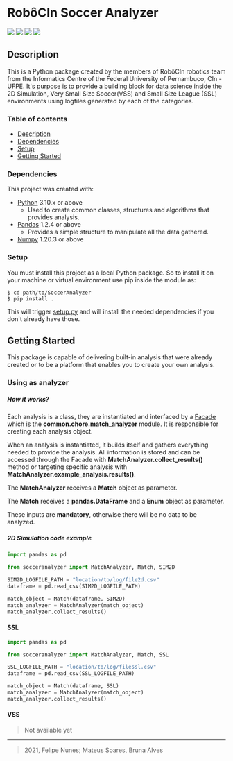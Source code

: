 # RobôCIn Soccer Analyzer
![](https://img.shields.io/badge/version-v2.0.0-success)
![](https://img.shields.io/badge/python-v3.10-blue)
![](https://img.shields.io/badge/pandas-v1.2.4-informational)
![](https://img.shields.io/badge/numpy-v1.20.3-yellow)

## Description  
This is a Python package created by the members of RobôCIn robotics team
from the Informatics Centre of the Federal University of Pernambuco, CIn - UFPE.
It's purpose is to provide a building block for data science inside the 
2D Simulation, Very Small Size Soccer(VSS) and Small Size League (SSL) 
environments using logfiles generated by each of the categories.

### Table of contents
* [Description](#description)
* [Dependencies](#dependencies)
* [Setup](#setup)
* [Getting Started](#getting-started)

### Dependencies
This project was created with:
- [Python](https://www.python.org/) 3.10.x or above
    - Used to create common classes, structures and algorithms that provides 
    analysis.
- [Pandas](https://pandas.pydata.org/) 1.2.4 or above
    - Provides a simple structure to manipulate all the data gathered. 
- [Numpy](https://numpy.org/) 1.20.3 or above

### Setup
You must install this project as a local Python package. So to install it
on your machine or virtual environment use pip inside the module as:

```
$ cd path/to/SoccerAnalyzer
$ pip install .
```
This will trigger [setup.py](https://github.com/robocin/SoccerAnalyzer/blob/master/setup.py) and will install the needed
dependencies if you don't already have those.
## Getting Started
This package is capable of delivering built-in analysis that were already
created or to be a platform that enables you to create your own analysis.

### Using as analyzer
##### How it works?
Each analysis is a class, they are instantiated and interfaced by a [Facade](https://refactoring.guru/design-patterns/facade)
which is the **common.chore.match_analyzer** module. It is responsible for
creating each analysis object.

When an analysis is instantiated, it builds itself and gathers everything needed to provide the analysis. All information is stored and can be accessed through the Facade with **MatchAnalyzer.collect_results()** method or targeting specific analysis with **MatchAnalyzer.example_analysis.results()**. 

The **MatchAnalyzer** receives a **Match** object as parameter.

The **Match** receives a **pandas.DataFrame** and a **Enum** object as parameter.

These inputs are **mandatory**, otherwise there will be no data to be analyzed.

##### 2D Simulation code example

```python
import pandas as pd

from socceranalyzer import MatchAnalyzer, Match, SIM2D

SIM2D_LOGFILE_PATH = "location/to/log/file2d.csv"
dataframe = pd.read_csv(SIM2D_LOGFILE_PATH)

match_object = Match(dataframe, SIM2D)
match_analyzer = MatchAnalyzer(match_object)
match_analyzer.collect_results()
```
#### SSL
```python
import pandas as pd

from socceranalyzer import MatchAnalyzer, Match, SSL

SSL_LOGFILE_PATH = "location/to/log/filessl.csv"
dataframe = pd.read_csv(SSL_LOGFILE_PATH)

match_object = Match(dataframe, SSL)
match_analyzer = MatchAnalyzer(match_object)
match_analyzer.collect_results()
```

#### VSS
> Not available yet

---
> 2021, Felipe Nunes; Mateus Soares, Bruna Alves

